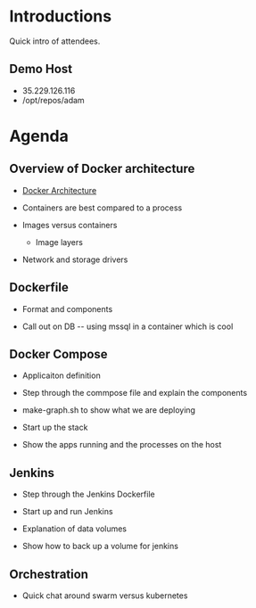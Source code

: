 # Introductions

Quick intro of attendees.

## Demo Host

- 35.229.126.116
- /opt/repos/adam

# Agenda

## Overview of Docker architecture

- [Docker Architecture](https://docs.docker.com/engine/docker-overview/#docker-architecture)

- Containers are best compared to a process

- Images versus containers

  - Image layers

- Network and storage drivers

## Dockerfile

- Format and components

- Call out on DB -- using mssql in a container which is cool

## Docker Compose

- Applicaiton definition

- Step through the commpose file and explain the components

- make-graph.sh to show what we are deploying

- Start up the stack

- Show the apps running and the processes on the host

## Jenkins

- Step through the Jenkins Dockerfile

- Start up and run Jenkins

- Explanation of data volumes

- Show how to back up a volume for jenkins

## Orchestration

- Quick chat around swarm versus kubernetes
